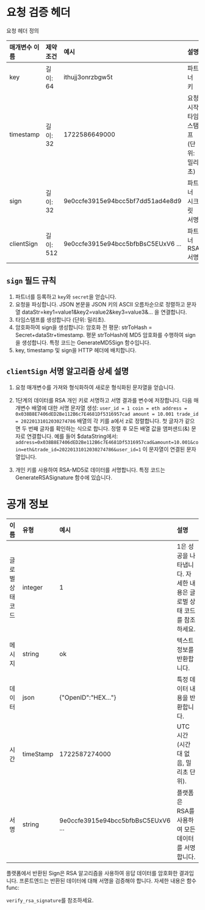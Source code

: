# 요청 검증 헤더

요청 헤더 정의

| 매개변수 이름 | 제약 조건 | 예시 | 설명 |
| :--------- | :-------- | :--------------------------------- | :----------------------------- |
| key | 길이: 64 | ithujj3onrzbgw5t | 파트너 키 |
| timestamp | 길이: 32 | 1722586649000 | 요청 시작 타임스탬프 (단위: 밀리초) |
| sign | 길이: 32 | 9e0ccfe3915e94bcc5bf7dd51ad4e8d9 | 파트너 시크릿 서명 |
| clientSign | 길이: 512 | 9e0ccfe3915e94bcc5bfbBsC5EUxV6 ... | 파트너 RSA 서명 |

## `sign` 필드 규칙

1. 파트너를 등록하고 `key`와 `secret`을 얻습니다.
2. 요청을 파싱합니다. JSON 본문을 JSON 키의 ASCII 오름차순으로 정렬하고 문자열 dataStr=key1=value1&key2=value2&key3=value3&... 을 연결합니다.
3. 타임스탬프를 생성합니다 (단위: 밀리초).
4. 암호화하여 sign을 생성합니다: 암호화 전 평문: strToHash = Secret+dataStr+timestamp. 평문 strToHash에 MD5 암호화를 수행하여 sign을 생성합니다.
특정 코드는 GenerateMD5Sign 함수입니다.
5. key, timestamp 및 sign을 HTTP 헤더에 배치합니다.

## `clientSign` 서명 알고리즘 상세 설명

1. 요청 매개변수를 가져와 형식화하여 새로운 형식화된 문자열을 얻습니다.

2. 1단계의 데이터를 RSA 개인 키로 서명하고 서명 결과를 변수에 저장합니다.
다음 매개변수 배열에 대한 서명 문자열 생성: `user_id = 1 coin = eth address = 0x038B8E7406dED2Be112B6c7E4681Df5316957cad amount = 10.001 trade_id = 20220131012030274786`
배열의 각 키를 a에서 z로 정렬합니다. 첫 글자가 같으면 두 번째 글자를 확인하는 식으로 합니다. 정렬 후 모든 배열 값을 앰퍼샌드(&) 문자로 연결합니다. 예를 들어 $dataString에서:
`address=0x038B8E7406dED2Be112B6c7E4681Df5316957cad&amount=10.001&coin=eth&trade_id=20220131012030274786&user_id=1`
이 문자열이 연결된 문자열입니다.

3. 개인 키를 사용하여 RSA-MD5로 데이터를 서명합니다. 특정 코드는 GenerateRSASignature 함수에 있습니다.

# 공개 정보

| 이름 | 유형 | 예시 | 설명 |
| :--------- | :-------- | :--------------------------------- | :--------------------------------- |
| 글로벌 상태 코드 | integer | 1 | 1은 성공을 나타냅니다. 자세한 내용은 글로벌 상태 코드를 참조하세요. |
| 메시지 | string | ok | 텍스트 정보를 반환합니다. |
| 데이터 | json | {"OpenID":"HEX..."} | 특정 데이터 내용을 반환합니다. |
| 시간 | timeStamp | 1722587274000 | UTC 시간 (시간대 없음, 밀리초 단위). |
| 서명 | string | 9e0ccfe3915e94bcc5bfbBsC5EUxV6 ... | 플랫폼은 RSA를 사용하여 모든 데이터를 서명합니다. |

플랫폼에서 반환된 Sign은 RSA 알고리즘을 사용하여 응답 데이터를 암호화한 결과입니다. 프론트엔드는 반환된 데이터에 대해 서명을 검증해야 합니다. 자세한 내용은 함수 func: 

`verify_rsa_signature`를 참조하세요.